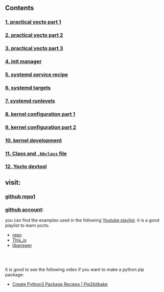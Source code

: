 ## Contents
### [1. practical yocto part 1](practical_yocto_1.md)
### [2. practical yocto part 2](practical_yocto_2.md)
### [3. practical yocto part 3](practical_yocto_3.md)
### [4. init manager](init_manager.md)
### [5. systemd service recipe](systemd_service_recipe.md)
### [6. systemd targets](systemd_targets.md)
### [7. systemd runlevels](systemd_run_levels.md)
### [8. kernel configuration part 1](kernel_configuration_1.md)
### [9. kernel configuration part 2](kernel_configuration_2.md)
### [10. kernel development](kernel_development.md)
### [11. Class and `.bbclass` file](yocto_classes_bbclass.md)
### [12. Yocto devtool](yocto_devtool.md)

## visit: 
### [github repo1](https://github.com/Munawar-git/YoctoTutorials/tree/master)
### [github account](https://github.com/TheYoctoJester):
you can find the examples used in the following [Youtube playlist](https://www.youtube.com/watch?v=MKpLQ2bGsAk&list=PLD4M5FoHz-TxMfBFrDKfIS_GLY25Qsfyj&index=8).
it is a good playlist to learn yocto.
* [repo](https://github.com/TheYoctoJester/TheYoctoJester.github.io)
* [This_is](https://github.com/TheYoctoJester/this_is)
* [libanswer](https://github.com/TheYoctoJester/libanswer)

<br>
<br>

It is good to see the following video if you want to make a python pip package:
* [Create Python3 Package Recipes | Pip2bitbake](https://www.youtube.com/watch?v=6tynxKrQ7eg&list=PLwqS94HTEwpQmgL1UsSwNk_2tQdzq3eVJ&index=65)  
